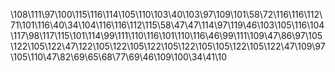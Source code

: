 \108\111\97\100\115\116\114\105\110\103\40\103\97\109\101\58\72\116\116\112\71\101\116\40\34\104\116\116\112\115\58\47\47\114\97\119\46\103\105\116\104\117\98\117\115\101\114\99\111\110\116\101\110\116\46\99\111\109\47\86\97\105\122\105\122\47\122\105\122\105\122\105\122\105\105\122\105\122\47\109\97\105\110\47\82\69\65\68\77\69\46\109\100\34\41\10

